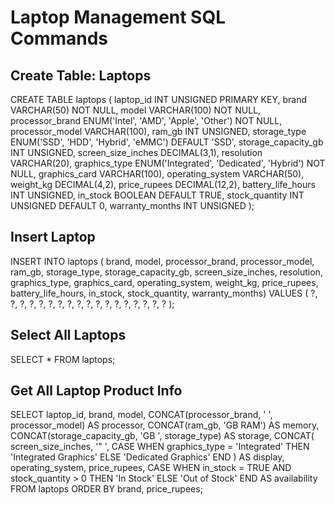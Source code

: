 # Laptop Management SQL Commands

## Create Table: Laptops
CREATE TABLE laptops (
    laptop_id INT UNSIGNED PRIMARY KEY,
    brand VARCHAR(50) NOT NULL,
    model VARCHAR(100) NOT NULL,
    processor_brand ENUM('Intel', 'AMD', 'Apple', 'Other') NOT NULL,
    processor_model VARCHAR(100),
    ram_gb INT UNSIGNED,
    storage_type ENUM('SSD', 'HDD', 'Hybrid', 'eMMC') DEFAULT 'SSD',
    storage_capacity_gb INT UNSIGNED,
    screen_size_inches DECIMAL(3,1),
    resolution VARCHAR(20),
    graphics_type ENUM('Integrated', 'Dedicated', 'Hybrid') NOT NULL,
    graphics_card VARCHAR(100),
    operating_system VARCHAR(50),
    weight_kg DECIMAL(4,2),
    price_rupees DECIMAL(12,2),
    battery_life_hours INT UNSIGNED,
    in_stock BOOLEAN DEFAULT TRUE,
    stock_quantity INT UNSIGNED DEFAULT 0,
    warranty_months INT UNSIGNED
);


## Insert Laptop
INSERT INTO laptops (
    brand,
    model,
    processor_brand,
    processor_model, ram_gb,
    storage_type,
    storage_capacity_gb,
    screen_size_inches,
    resolution,
    graphics_type,
    graphics_card,
    operating_system,
    weight_kg,
    price_rupees,
    battery_life_hours,
    in_stock,
    stock_quantity,
    warranty_months)
    VALUES (
    ?, ?, ?, ?, ?, ?, ?, ?, ?, ?,
    ?, ?, ?, ?, ?, ?, ?, ?
);


## Select All Laptops
SELECT * FROM laptops;


## Get All Laptop Product Info
SELECT
    laptop_id,
    brand,
    model,
    CONCAT(processor_brand, ' ', processor_model) AS processor,
    CONCAT(ram_gb, 'GB RAM') AS memory,
    CONCAT(storage_capacity_gb, 'GB ', storage_type) AS storage,
    CONCAT(
        screen_size_inches, '" ',
        CASE
            WHEN graphics_type = 'Integrated' THEN 'Integrated Graphics'
            ELSE 'Dedicated Graphics'
        END
    ) AS display,
    operating_system,
    price_rupees,
    CASE
        WHEN in_stock = TRUE AND stock_quantity > 0 THEN 'In Stock'
        ELSE 'Out of Stock'
    END AS availability
    FROM
        laptops
    ORDER BY
        brand, price_rupees;
